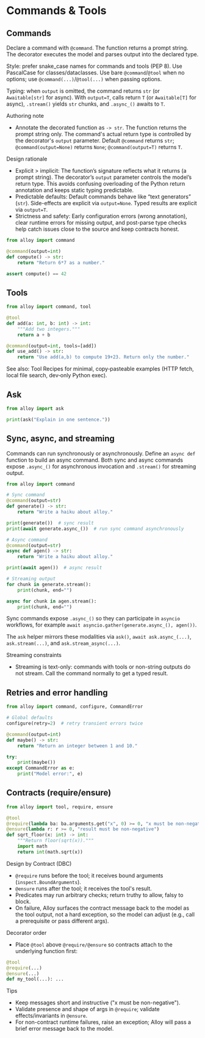 # Commands & Tools

## Commands

Declare a command with `@command`. The function returns a prompt string. The decorator executes the model and parses output into the declared type.

Style: prefer snake_case names for commands and tools (PEP 8). Use PascalCase for classes/dataclasses. Use bare `@command`/`@tool` when no options; use `@command(...)`/`@tool(...)` when passing options.

Typing: when `output` is omitted, the command returns `str` (or `Awaitable[str]` for async). With `output=T`, calls return `T` (or `Awaitable[T]` for async), `.stream()` yields `str` chunks, and `.async_()` awaits to `T`.

Authoring note
- Annotate the decorated function as `-> str`. The function returns the prompt string only. The command's actual return type is controlled by the decorator's `output` parameter. Default `@command` returns `str`; `@command(output=None)` returns `None`; `@command(output=T)` returns `T`.

Design rationale
- Explicit > implicit: The function’s signature reflects what it returns (a prompt string). The decorator’s `output` parameter controls the model’s return type. This avoids confusing overloading of the Python return annotation and keeps static typing predictable.
- Predictable defaults: Default commands behave like “text generators” (`str`). Side-effects are explicit via `output=None`. Typed results are explicit via `output=T`.
- Strictness and safety: Early configuration errors (wrong annotation), clear runtime errors for missing output, and post-parse type checks help catch issues close to the source and keep contracts honest.

```python
from alloy import command

@command(output=int)
def compute() -> str:
    return "Return 6*7 as a number."

assert compute() == 42
```

## Tools

```python
from alloy import command, tool

@tool
def add(a: int, b: int) -> int:
    """Add two integers."""
    return a + b

@command(output=int, tools=[add])
def use_add() -> str:
    return "Use add(a,b) to compute 19+23. Return only the number."
```

See also: Tool Recipes for minimal, copy‑pasteable examples (HTTP fetch, local file search, dev‑only Python exec).

## Ask

```python
from alloy import ask

print(ask("Explain in one sentence."))
```

## Sync, async, and streaming

Commands can run synchronously or asynchronously. Define an `async def`
function to build an async command. Both sync and async commands expose
`.async_()` for asynchronous invocation and `.stream()` for streaming
output.

```python
from alloy import command

# Sync command
@command(output=str)
def generate() -> str:
    return "Write a haiku about alloy."

print(generate())  # sync result
print(await generate.async_())  # run sync command asynchronously

# Async command
@command(output=str)
async def agen() -> str:
    return "Write a haiku about alloy."

print(await agen())  # async result

# Streaming output
for chunk in generate.stream():
    print(chunk, end="")

async for chunk in agen.stream():
    print(chunk, end="")
```

Sync commands expose `.async_()` so they can participate in `asyncio`
workflows, for example `await asyncio.gather(generate.async_(), agen())`.

The `ask` helper mirrors these modalities via `ask()`, `await ask.async_(...)`,
`ask.stream(...)`, and `ask.stream_async(...)`.

Streaming constraints
- Streaming is text-only: commands with tools or non-string outputs do not stream. Call the command normally to get a typed result.

## Retries and error handling

```python
from alloy import command, configure, CommandError

# Global defaults
configure(retry=2)  # retry transient errors twice

@command(output=int)
def maybe() -> str:
    return "Return an integer between 1 and 10."

try:
    print(maybe())
except CommandError as e:
    print("Model error:", e)
```

## Contracts (require/ensure)

```python
from alloy import tool, require, ensure

@tool
@require(lambda ba: ba.arguments.get("x", 0) >= 0, "x must be non-negative")
@ensure(lambda r: r >= 0, "result must be non-negative")
def sqrt_floor(x: int) -> int:
    """Return floor(sqrt(x))."""
    import math
    return int(math.sqrt(x))
```

Design by Contract (DBC)
- `@require` runs before the tool; it receives bound arguments (`inspect.BoundArguments`).
- `@ensure` runs after the tool; it receives the tool's result.
- Predicates may run arbitrary checks; return truthy to allow, falsy to block.
- On failure, Alloy surfaces the contract message back to the model as the tool output, not a hard exception, so the model can adjust (e.g., call a prerequisite or pass different args).

Decorator order
- Place `@tool` above `@require/@ensure` so contracts attach to the underlying function first:

```python
@tool
@require(...)
@ensure(...)
def my_tool(...): ...
```

Tips
- Keep messages short and instructive ("x must be non-negative").
- Validate presence and shape of args in `@require`; validate effects/invariants in `@ensure`.
- For non-contract runtime failures, raise an exception; Alloy will pass a brief error message back to the model.
